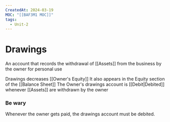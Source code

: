 ```yaml
---
CreatedAt: 2024-03-19
MOC: "[[BAF3M1 MOC]]"
tags:
  - Unit-2
---
```

# Drawings
An account that records the withdrawal of [[Assets]] from the business by the owner for personal use


Drawings decreases [[Owner's Equity]]
It also appears in the Equity section of the [[Balance Sheet]]
The Owner's drawings account is [[Debit|Debited]] whenever [[Assets]] are withdrawn by the owner
### Be wary
Whenever the owner gets paid, the drawings account must be debited.

